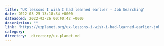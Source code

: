 ```yaml
---
title: "UX lessons I wish I had learned earlier - Job Searching"
date: 2022-03-25 13:18:34 +0000
dateadded: 2022-03-26 00:00:42 +0000
description: ""
link: "https://uxplanet.org/ux-lessons-i-wish-i-had-learned-earlier-job-searching-4aea9868e673?source=rss----819cc2aaeee0---4"
category:
directory: _directory/ux-planet.md
---
```

